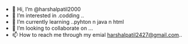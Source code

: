 - 👋 Hi, I’m @harshalpatil2000
- 👀 I’m interested in .codding ..
- 🌱 I’m currently learning ..pyhton n java n html 
- 💞️ I’m looking to collaborate on ...
- 📫 How to reach me through my emial harshalpatil2427@gmail.com..

<!---
harshalpatil2000/harshalpatil2000 is a ✨ special ✨ repository because its `README.md` (this file) appears on your GitHub profile.
You can click the Preview link to take a look at your changes.
--->
